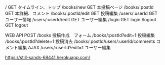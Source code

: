 /   GET タイムライン、トップ
/books/new   GET 本投稿ページ
/books/:postId GET 本詳細、コメント
/books/:postId/edit GET 投稿編集
/users/:userId GET ユーザー情報
/users/:userId/edit GET ユーザー編集
/login GET login
/logout GET logout

WEB API
POST
/books
投稿作成　フォーム
/books/:postId?edit=1
投稿編集
/books/:postId?delete=1
投稿消去
/books/:postId/users/:userId/comments
コメント編集 AJAX
/users/:userId?edit=1
ユーザー編集

https://still-sands-68441.herokuapp.com/